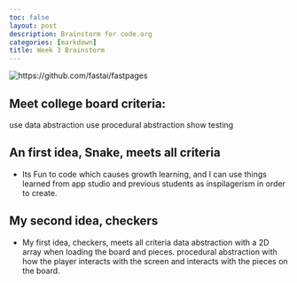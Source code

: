 ```yaml
---
toc: false
layout: post
description: Brainstorm for code.org
categories: [markdown]
title: Week 3 Brainstorm
---
```


![]({{site.baseurl}}/images/scrum_process.png "https://github.com/fastai/fastpages")

## Meet college board criteria:
use data abstraction
use procedural abstraction
show testing
## An first idea, Snake, meets all criteria
- Its Fun to code which causes growth learning, and I can use things learned from app studio and previous students as inspilagerism in order to create.
## My second idea, checkers
- My first idea, checkers, meets all criteria
data abstraction with a 2D array when loading the board and pieces.
procedural abstraction with how the player interacts with the screen and interacts with the pieces on the board.
